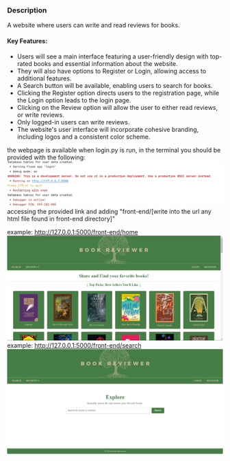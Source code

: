 ### **Description**

A website where users can write and read reviews for books.

#### **Key Features:**

* Users will see a main interface featuring a user-friendly design with top-rated books and essential information about the website.
* They will also have options to Register or Login, allowing access to additional features.
* A Search button will be available, enabling users to search for books.
* Clicking the Register option directs users to the registration page, while the Login option leads to the login page.
* Clicking on the Review option will allow the user to either read reviews, or write reviews.
* Only logged-in users can write reviews.
* The website's user interface will incorporate cohesive branding, including logos and a consistent color scheme.

the webpage is available when login.py is run, in the terminal you should be provided with the following:
![img_1.png](images/img_1.png)
accessing the provided link and adding "front-end/[write into the url any html file found in front-end directory]"

example: http://127.0.0.1:5000/front-end/home
![img_3.png](images/img_3.png)
example: http://127.0.0.1:5000/front-end/search
![img_2.png](images/img_2.png)

